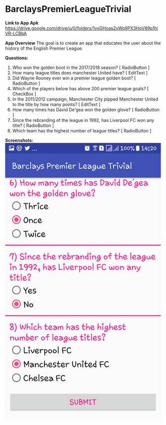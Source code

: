 # BarclaysPremierLeagueTrivial

**Link to App Apk**
https://drive.google.com/drive/u/0/folders/1vxGHoas2xWq9PX3HqV89p1hiVR-LCBbA

**App Overview**
The goal is to create an app that educates the user about the history of the English Premier League.

**Questions:**
1) Who won the golden boot in the 2017/2018 season? [ RadioButton ]
2) How many league titles does manchester United have? [ EditText ]
3) Did Wayne Rooney ever win a premier league golden boot? [ RadioButton ]
4) Which of the players below has above 200 premier league goals? [ CheckBox ]
5) In the 2011/2012 campaign, Manchester City pipped Manchester United to the title by how many points? [ EditText ]
6) How many times has David De'gea won the golden glove? [ RadioButton ]
7) Since the rebranding of the league in 1992, has Liverpool FC won any title? [ RadioButton ]
8) Which team has the highest number of league titles? [ RadioButton ]

**Screenshots:**
![](https://github.com/fikkybla3e/BarclaysPremierLeagueTrivial/blob/master/app/Screenshot_20180701-142032%5B1%5D.png)
